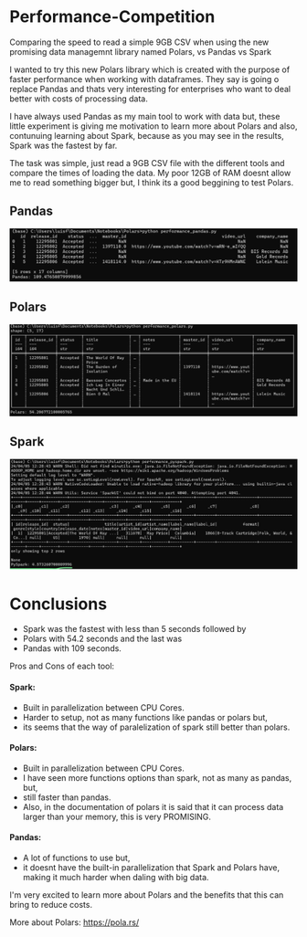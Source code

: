 # Performance-Competition
Comparing the speed to read a simple 9GB CSV when using the new promising data managemnt library named Polars, vs Pandas vs Spark

I wanted to try this new Polars library which is created with the purpose of faster performance when working with dataframes. They say is going o replace Pandas and thats very interesting for enterprises who want to deal better with costs of processing data.

I have always used Pandas as my main tool to work with data but, these little experiment is giving me motivation to learn more about Polars and also, contunuing learning about Spark, because as you may see in the results, Spark was the fastest by far.

The task was simple, just read a 9GB CSV file with the different tools and compare the times of loading the data. My poor 12GB of RAM doesnt allow me to read something bigger but, I think its a good beggining to test Polars.

## Pandas
<img src="https://github.com/luisferlc/Performance-Competition/blob/main/pandas.png">

## Polars
<img src="https://github.com/luisferlc/Performance-Competition/blob/main/polars.png">

## Spark
<img src="https://github.com/luisferlc/Performance-Competition/blob/main/spark.png">

# Conclusions
- Spark was the fastest with less than 5 seconds followed by
- Polars with 54.2 seconds and the last was
- Pandas with 109 seconds.

Pros and Cons of each tool:
#### Spark:
- Built in parallelization between CPU Cores.
- Harder to setup, not as many functions like pandas or polars but,
- its seems that the way of paralelization of spark still better than polars.
#### Polars:
- Built in parallelization between CPU Cores.
- I have seen more functions options than spark, not as many as pandas, but,
- still faster than pandas.
- Also,  in the documentation of polars it is said that it can process data larger than your memory, this is very PROMISING.
#### Pandas:
- A lot of functions to use but,
- it doesnt have the built-in parallelization that Spark and Polars have, making it much harder when daling with big data.

I'm very excited to learn more about Polars and the benefits that this can bring to reduce costs.

More about Polars:
https://pola.rs/
